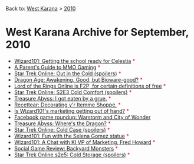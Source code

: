 Back to: [West Karana](/posts/westkarana.md) > [2010](/posts/2010/westkarana.md)
# West Karana Archive for September, 2010

* [Wizard101: Getting the school ready for Celestia](5563.md) <span style="color:red;">*</span>
* [A Parent's Guide to MMO Gaming](5573.md) <span style="color:red;">*</span>
* [Star Trek Online: Out in the Cold (spoilers)](5592.md) <span style="color:red;">*</span>
* [Dragon Age: Awakening. Good, but Bioware-good?](5599.md) <span style="color:red;">*</span>
* [Lord of the Rings Online is F2P, for certain definitions of free](5611.md) <span style="color:red;">*</span>
* [Star Trek Online: S2E3 Cold Comfort (spoilers)](5614.md) <span style="color:red;">*</span>
* [Treasure Abyss: I got eaten by a grue.](5623.md) <span style="color:red;">*</span>
* [Recettear: Decorating y'r Itemme Shoppe.](5627.md) <span style="color:red;">*</span>
* [Is Wizard101's marketing getting out of hand?](5631.md) <span style="color:red;">*</span>
* [Facebook game roundup: Warstorm and City of Wonder](5636.md) <span style="color:red;"></span>
* [Treasure Abyss: Where's the Dragon?](5640.md) <span style="color:red;">*</span>
* [Star Trek Online: Cold Case (spoilers)](5645.md) <span style="color:red;">*</span>
* [Wizard101: Fun with the Selena Gomez statue](5654.md) <span style="color:red;">*</span>
* [Wizard101: A Chat with KI VP of Marketing, Fred Howard](5660.md) <span style="color:red;">*</span>
* [Social Game Review: Backyard Monsters](5663.md) <span style="color:red;">*</span>
* [Star Trek Online s2e5: Cold Storage (spoilers)](5667.md) <span style="color:red;">*</span>
